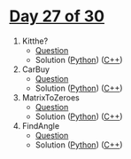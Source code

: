 # [Day 27 of 30](https://www.hackerrank.com/contests/day-27-of-30/challenges "Day 27 of 30 contest link")

1. Kitthe?
   - [Question](https://www.hackerrank.com/contests/day-27-of-30/challenges/kitthe "Kitthe?")
   - Solution ([Python](Kitthe/Python/ "Solution in Python")) ([C++](Kitthe/C++/ "Solution in C++"))
2. CarBuy
   - [Question](https://www.hackerrank.com/contests/day-27-of-30/challenges/carbuy "CarBuy")
   - Solution ([Python](CarBuy/Python/ "Solution in Python")) ([C++](CarBuy/C++/ "Solution in C++"))
3. MatrixToZeroes
   - [Question](https://www.hackerrank.com/contests/day-27-of-30/challenges/matrixtozeroes "MatrixToZeroes")
   - Solution ([Python](MatrixToZeroes/Python/ "Solution in Python")) ([C++](MatrixToZeroes/C++/ "Solution in C++"))
4. FindAngle
   - [Question](https://www.hackerrank.com/contests/day-27-of-30/challenges/findangle "FindAngle")
   - Solution ([Python](FindAngle/Python/ "Solution in Python")) ([C++](FindAngle/C++/ "Solution in C++"))
